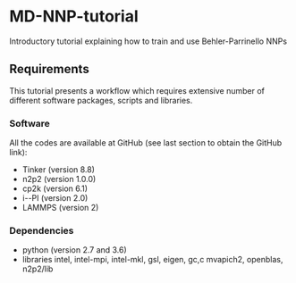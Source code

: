 # MD-NNP-tutorial
Introductory tutorial explaining how to train and use Behler-Parrinello NNPs

## Requirements
This tutorial presents a workflow which requires extensive number of different software packages, scripts and libraries.

### Software
All the codes are available at GitHub (see last section to obtain the GitHub link):

 * Tinker (version 8.8)
 * n2p2 (version 1.0.0)
 * cp2k (version 6.1)
 * i--PI (version 2.0)
 * LAMMPS (version 2)


### Dependencies
 * python (version 2.7 and 3.6)
 * libraries intel, intel-mpi, intel-mkl, gsl, eigen, gc,c mvapich2, openblas, n2p2/lib
